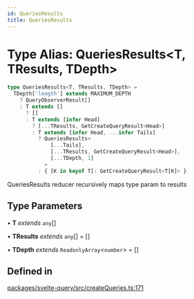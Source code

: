 ```yaml
---
id: QueriesResults
title: QueriesResults
---
```


# Type Alias: QueriesResults\<T, TResults, TDepth\>

```ts
type QueriesResults<T, TResults, TDepth> =
  TDepth['length'] extends MAXIMUM_DEPTH
    ? QueryObserverResult[]
    : T extends []
      ? []
      : T extends [infer Head]
        ? [...TResults, GetCreateQueryResult<Head>]
        : T extends [infer Head, ...infer Tails]
          ? QueriesResults<
              [...Tails],
              [...TResults, GetCreateQueryResult<Head>],
              [...TDepth, 1]
            >
          : { [K in keyof T]: GetCreateQueryResult<T[K]> }
```

QueriesResults reducer recursively maps type param to results

## Type Parameters

• **T** _extends_ `any`[]

• **TResults** _extends_ `any`[] = []

• **TDepth** _extends_ `ReadonlyArray`\<`number`\> = []

## Defined in

[packages/svelte-query/src/createQueries.ts:171](https://github.com/TanStack/query/blob/main/packages/svelte-query/src/createQueries.ts#L171)
